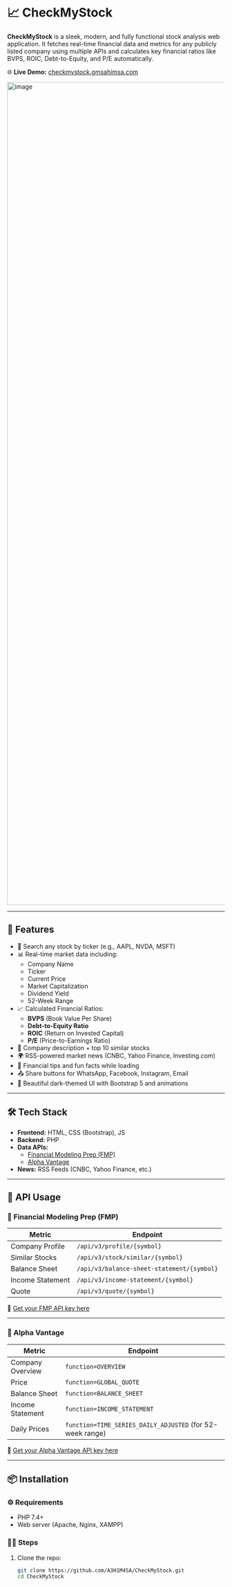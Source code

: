 # 📈 CheckMyStock

**CheckMyStock** is a sleek, modern, and fully functional stock analysis web application. It fetches real-time financial data and metrics for any publicly listed company using multiple APIs and calculates key financial ratios like BVPS, ROIC, Debt-to-Equity, and P/E automatically.

🌐 **Live Demo:** [checkmystock.gmsahimsa.com](https://checkmystock.gmsahimsa.com)


<img width="1906" alt="image" src="https://github.com/user-attachments/assets/cf91912a-a0fa-47c7-908a-d68aa3518231" />


---

## 🚀 Features

- 🔎 Search any stock by ticker (e.g., AAPL, NVDA, MSFT)
- 📊 Real-time market data including:
  - Company Name
  - Ticker
  - Current Price
  - Market Capitalization
  - Dividend Yield
  - 52-Week Range
- 📈 Calculated Financial Ratios:
  - **BVPS** (Book Value Per Share)
  - **Debt-to-Equity Ratio**
  - **ROIC** (Return on Invested Capital)
  - **P/E** (Price-to-Earnings Ratio)
- 🧠 Company description + top 10 similar stocks
- 🌍 RSS-powered market news (CNBC, Yahoo Finance, Investing.com)
- 💬 Financial tips and fun facts while loading
- 📤 Share buttons for WhatsApp, Facebook, Instagram, Email
- 🌙 Beautiful dark-themed UI with Bootstrap 5 and animations

---

## 🛠 Tech Stack

- **Frontend:** HTML, CSS (Bootstrap), JS
- **Backend:** PHP
- **Data APIs:**
  - [Financial Modeling Prep (FMP)](https://financialmodelingprep.com/)
  - [Alpha Vantage](https://www.alphavantage.co/)
- **News:** RSS Feeds (CNBC, Yahoo Finance, etc.)

---

## 📡 API Usage

### 📘 Financial Modeling Prep (FMP)
| Metric | Endpoint |
|--------|----------|
| Company Profile | `/api/v3/profile/{symbol}` |
| Similar Stocks | `/api/v3/stock/similar/{symbol}` |
| Balance Sheet | `/api/v3/balance-sheet-statement/{symbol}` |
| Income Statement | `/api/v3/income-statement/{symbol}` |
| Quote | `/api/v3/quote/{symbol}` |

🔑 [Get your FMP API key here](https://financialmodelingprep.com/developer/docs/pricing/)

---

### 📘 Alpha Vantage
| Metric | Endpoint |
|--------|----------|
| Company Overview | `function=OVERVIEW` |
| Price | `function=GLOBAL_QUOTE` |
| Balance Sheet | `function=BALANCE_SHEET` |
| Income Statement | `function=INCOME_STATEMENT` |
| Daily Prices | `function=TIME_SERIES_DAILY_ADJUSTED` (for 52-week range)

🔑 [Get your Alpha Vantage API key here](https://www.alphavantage.co/support/#api-key)

---

## 📦 Installation

### ⚙ Requirements
- PHP 7.4+
- Web server (Apache, Nginx, XAMPP)

### 🧑‍💻 Steps
1. Clone the repo:
   ```bash
   git clone https://github.com/A3H1M4SA/CheckMyStock.git
   cd CheckMyStock
